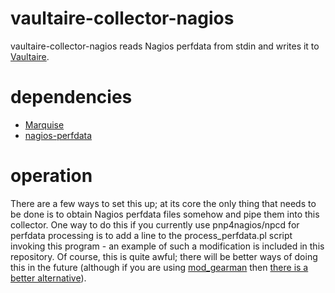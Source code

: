 vaultaire-collector-nagios
==========================

vaultaire-collector-nagios reads Nagios perfdata from stdin and writes it
to [Vaultaire](https://github.com/anchor/vaultaire).

dependencies
============

 - [Marquise](https://github.com/anchor/marquise) 
 - [nagios-perfdata](https://github.com/anchor/nagios-perfdata)

operation
=========

There are a few ways to set this up; at its core the only thing that
needs to be done is to obtain Nagios perfdata files somehow and pipe
them into this collector. One way to do this if you currently use
pnp4nagios/npcd for perfdata processing is to add a line to the
process_perfdata.pl script invoking this program - an example of such a
modification is included in this repository. Of course, this is quite
awful; there will be better ways of doing this in the future (although
if you are using
[mod_gearman](https://labs.consol.de/nagios/mod-gearman/) then [there is
a better
alternative](https://github.com/anchor/vaultaire-collector-nagios-gearman)).
